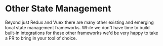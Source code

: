 # Other State Management

Beyond just Redux and Vuex there are many other existing and emerging local state management frameworks. While we don't have time to build built-in integrations for these other frameworks we'd be very happy to take a PR to bring in your tool of choice.
